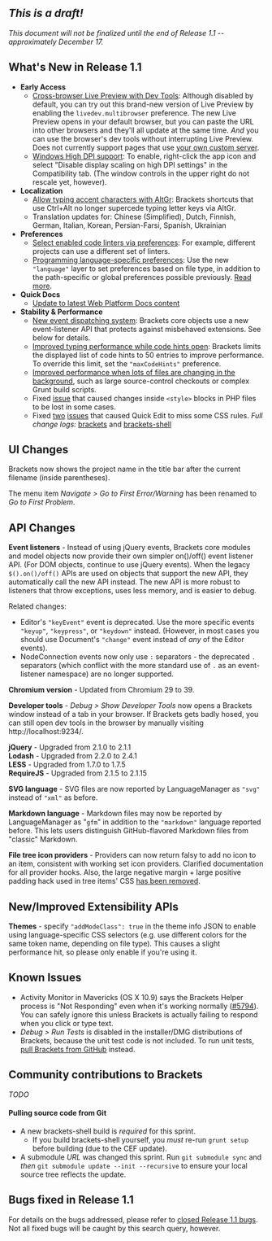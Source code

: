 _This is a draft!_
--------------------
_This document will not be finalized until the end of Release 1.1 -- approximately December 17._


What's New in Release 1.1
-------------------------
* **Early Access**
    * [Cross-browser Live Preview with Dev Tools](https://github.com/adobe/brackets/wiki/Live-Development:-lifecycle-research-and-future-directions#live-development-managed-with-unprivileged-scripts): Although disabled by default, you can try out this brand-new version of Live Preview by enabling the `livedev.multibrowser` preference. The new Live Preview opens in your default browser, but you can paste the URL into other browsers and they'll all update at the same time. _And_ you can use the browser's dev tools without interrupting Live Preview. Does not currently support pages that use [your own custom server](https://github.com/adobe/brackets/wiki/How-to-Use-Brackets#lp-custom-server).
    * [Windows High DPI support](https://trello.com/c/CySUsuf4/1188-m-integrate-cef-2171-branch-chrome-39): To enable, right-click the app icon and select "Disable display scaling on high DPI settings" in the Compatibility tab. (The window controls in the upper right do not rescale yet, however).
* **Localization**
    * [Allow typing accent characters with AltGr](https://github.com/adobe/brackets/issues/8666): Brackets shortcuts that use Ctrl+Alt no longer supercede typing letter keys via AltGr.
    * Translation updates for: Chinese (Simplified), Dutch, Finnish, German, Italian, Korean, Persian-Farsi, Spanish, Ukrainian
* **Preferences**
    * [Select enabled code linters via preferences](https://github.com/adobe/brackets/pull/7362): For example, different projects can use a different set of linters.
    * [Programming language-specific preferences](https://github.com/adobe/brackets/pull/7889): Use the new `"language"` layer to set preferences based on file type, in addition to the path-specific or global preferences possible previously. [Read more](https://github.com/adobe/brackets/wiki/How-to-Use-Brackets#scope-of-preferences).
* **Quick Docs**
    * [Update to latest Web Platform Docs content](https://github.com/adobe/brackets/pull/9686)
* **Stability & Performance**
    * [New event dispatching system](https://trello.com/c/ogaZoRHJ/1377-events-infrastructure-improvements): Brackets core objects use a new event-listener API that protects against misbehaved extensions. See below for details.
    * [Improved typing performance while code hints open](https://github.com/adobe/brackets/pull/9791): Brackets limits the displayed list of code hints to 50 entries to improve performance. To override this limit, set the `"maxCodeHints"` preference.
    * [Improved performance when lots of files are changing in the background](https://github.com/adobe/brackets/pull/10120), such as large source-control checkouts or complex Grunt build scripts.
    * Fixed [issue](https://github.com/adobe/brackets/issues/9813) that caused changes inside `<style>` blocks in PHP files to be lost in some cases.
    * Fixed [two](https://github.com/adobe/brackets/issues/10013) [issues](https://github.com/adobe/brackets/issues/9840) that caused Quick Edit to miss some CSS rules.
_Full change logs:_ [brackets](https://github.com/adobe/brackets/compare/release-1.0...release-1.1#commits_bucket) and [brackets-shell](https://github.com/adobe/brackets-shell/compare/release-1.0...release-1.1#commits_bucket)


UI Changes
----------
Brackets now shows the project name in the title bar after the current filename (inside parentheses).

The menu item _Navigate > Go to First Error/Warning_ has been renamed to _Go to First Problem_.


API Changes
-----------
**Event listeners** - Instead of using jQuery events, Brackets core modules and model objects now provide their own simpler on()/off() event listener API. (For DOM objects, continue to use jQuery events). When the legacy `$().on()/off()` APIs are used on objects that support the new API, they automatically call the new API instead. The new API is more robust to listeners that throw exceptions, uses less memory, and is easier to debug.

Related changes:

* Editor's `"keyEvent"` event is deprecated. Use the more specific events `"keyup"`, `"keypress"`, or `"keydown"` instead. (However, in most cases you should use Document's `"change"` event instead of _any_ of the Editor events).
* NodeConnection events now only use `:` separators - the deprecated `.` separators (which conflict with the more standard use of `.` as an event-listener namespace) are no longer supported.

**Chromium version** - Updated from Chromium 29 to 39.

**Developer tools** - _Debug > Show Developer Tools_ now opens a Brackets window instead of a tab in your browser. If Brackets gets badly hosed, you can still open dev tools in the browser by manually visiting http://localhost:9234/.

**jQuery** - Upgraded from 2.1.0 to 2.1.1 <br>
**Lodash** - Upgraded from 2.2.0 to 2.4.1 <br>
**LESS** - Upgraded from 1.7.0 to 1.7.5 <br>
**RequireJS** - Upgraded from 2.1.5 to 2.1.15

**SVG language** - SVG files are now reported by LanguageManager as `"svg"` instead of `"xml"` as before.

**Markdown language** - Markdown files may now be reported by LanguageManager as "`gfm`" in addition to the `"markdown"` language reported before. This lets users distinguish GitHub-flavored Markdown files from "classic" Markdown.

**File tree icon providers** - Providers can now return falsy to add no icon to an item, consistent with working set icon providers. Clarified documentation for all provider hooks. Also, the large negative margin + large positive padding hack used in tree items' CSS [has been removed](https://github.com/adobe/brackets/pull/10011).

New/Improved Extensibility APIs
-------------------------------
**Themes** - specify `"addModeClass": true` in the theme info JSON to enable using language-specific CSS selectors (e.g. use different colors for the same token name, depending on file type). This causes a slight performance hit, so please only enable if you're using it.


Known Issues
------------
* Activity Monitor in Mavericks (OS X 10.9) says the Brackets Helper process is "Not Responding" even when it's working normally ([#5794](https://github.com/adobe/brackets/issues/5794)). You can safely ignore this unless Brackets is actually failing to respond when you click or type text.
* _Debug > Run Tests_ is disabled in the installer/DMG distributions of Brackets, because the unit test code is not included. To run unit tests, [pull Brackets from GitHub](https://github.com/adobe/brackets/wiki/How-to-Hack-on-Brackets#wiki-getcode) instead.


Community contributions to Brackets
-----------------------------------
_TODO_

#### Pulling source code from Git
* A new brackets-shell build is _required_ for this sprint.
    * If you build brackets-shell yourself, you _must_ re-run `grunt setup` before building (due to the CEF update).
* A submodule _URL_ was changed this sprint. Run `git submodule sync` and _then_ `git submodule update --init --recursive` to ensure your local source tree reflects the update.


Bugs fixed in Release 1.1
-------------------------
For details on the bugs addressed, please refer to [closed Release 1.1 bugs](https://github.com/adobe/brackets/issues?q=is%3Aclosed+milestone%3A%22Release+1.1%22). Not all fixed bugs will be caught by this search query, however.
